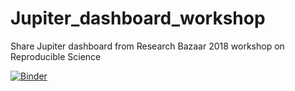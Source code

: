 # Jupiter_dashboard_workshop
Share Jupiter dashboard from Research Bazaar 2018 workshop on Reproducible Science

[![Binder](https://mybinder.org/badge.svg)](https://mybinder.org/v2/gh/GladysNalvarte/Jupiter_dashboard_workshop/master)
